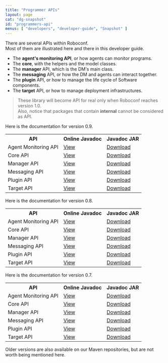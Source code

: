 ```yaml
---
title: "Programmer APIs"
layout: page
cat: "dg-snapshot"
id: "programmers-api"
menus: [ "developers", "developer-guide", "Snapshot" ]
---
```


There are several APIs within Roboconf.  
Most of them are illustrated here and there in this developer guide.

* The **agent's monitoring API**, or how agents can monitor programs.
* The **core**, with the helpers and the model classes.
* The **manager** API, which is the DM's main class.
* The **messaging** API, or how the DM and agents can interact together.
* The **plugin** API, or how to manage the life cycle of Software components.
* The **target** API, or how to manage deployment infrastructures.

> These library will become API for real only when Roboconf reaches version 1.0.  
> Also, notice that packages that contain **internal** cannot be considered as API.


<!--START
Here is the documentation for version %v_SNAP%.

<table class="api-table">
	<tr>
		<th>API</th>
		<th>Online Javadoc</th>
		<th>Javadoc JAR</th>
	</tr>
	<tr>
		<td>Agent Monitoring API</td>
		<td><a href="https://javadoc.io/doc/net.roboconf/roboconf-agent-monitoring-api/%v_SNAP%">View</a></td>
		<td><a href="http://repo1.maven.org/maven2/net/roboconf/roboconf-agent-monitoring-api/%v_SNAP%/roboconf-agent-monitoring-api-%v_SNAP%-javadoc.jar">Download</a></td>
	</tr>
	<tr>
		<td>Core API</td>
		<td><a href="https://javadoc.io/doc/net.roboconf/roboconf-core/%v_SNAP%">View</a></td>
		<td><a href="http://repo1.maven.org/maven2/net/roboconf/roboconf-core/%v_SNAP%/roboconf-core-%v_SNAP%-javadoc.jar">Download</a></td>
	</tr>
	<tr>
		<td>Manager API</td>
		<td><a href="https://javadoc.io/doc/net.roboconf/roboconf-dm/%v_SNAP%">View</a></td>
		<td><a href="http://repo1.maven.org/maven2/net/roboconf/roboconf-dm/%v_SNAP%/roboconf-dm-%v_SNAP%-javadoc.jar">Download</a></td>
	</tr>
	<tr>
		<td>Messaging API</td>
		<td><a href="https://javadoc.io/doc/net.roboconf/roboconf-messaging-api/%v_SNAP%">View</a></td>
		<td><a href="http://repo1.maven.org/maven2/net/roboconf/roboconf-messaging-api/%v_SNAP%/roboconf-messaging-api-%v_SNAP%-javadoc.jar">Download</a></td>
	</tr>
	<tr>
		<td>Plugin API</td>
		<td><a href="https://javadoc.io/doc/net.roboconf/roboconf-plugin-api/%v_SNAP%">View</a></td>
		<td><a href="http://repo1.maven.org/maven2/net/roboconf/roboconf-plugin-api/%v_SNAP%/roboconf-plugin-api-%v_SNAP%-javadoc.jar">Download</a></td>
	</tr>
	<tr>
		<td>Target API</td>
		<td><a href="https://javadoc.io/doc/net.roboconf/roboconf-target-api/%v_SNAP%">View</a></td>
		<td><a href="http://repo1.maven.org/maven2/net/roboconf/roboconf-target-api/%v_SNAP%/roboconf-target-api-%v_SNAP%-javadoc.jar">Download</a></td>
	</tr>
</table>
END-->


<!-- RELEASE_MARKER -->


Here is the documentation for version 0.9.

<table class="api-table">
	<tr>
		<th>API</th>
		<th>Online Javadoc</th>
		<th>Javadoc JAR</th>
	</tr>
	<tr>
		<td>Agent Monitoring API</td>
		<td><a href="https://javadoc.io/doc/net.roboconf/roboconf-agent-monitoring-api/0.9">View</a></td>
		<td><a href="http://repo1.maven.org/maven2/net/roboconf/roboconf-agent-monitoring-api/0.9/roboconf-agent-monitoring-api-0.9-javadoc.jar">Download</a></td>
	</tr>
	<tr>
		<td>Core API</td>
		<td><a href="https://javadoc.io/doc/net.roboconf/roboconf-core/0.9">View</a></td>
		<td><a href="http://repo1.maven.org/maven2/net/roboconf/roboconf-core/0.9/roboconf-core-0.9-javadoc.jar">Download</a></td>
	</tr>
	<tr>
		<td>Manager API</td>
		<td><a href="https://javadoc.io/doc/net.roboconf/roboconf-dm/0.9">View</a></td>
		<td><a href="http://repo1.maven.org/maven2/net/roboconf/roboconf-dm/0.9/roboconf-dm-0.9-javadoc.jar">Download</a></td>
	</tr>
	<tr>
		<td>Messaging API</td>
		<td><a href="https://javadoc.io/doc/net.roboconf/roboconf-messaging-api/0.9">View</a></td>
		<td><a href="http://repo1.maven.org/maven2/net/roboconf/roboconf-messaging-api/0.9/roboconf-messaging-api-0.9-javadoc.jar">Download</a></td>
	</tr>
	<tr>
		<td>Plugin API</td>
		<td><a href="https://javadoc.io/doc/net.roboconf/roboconf-plugin-api/0.9">View</a></td>
		<td><a href="http://repo1.maven.org/maven2/net/roboconf/roboconf-plugin-api/0.9/roboconf-plugin-api-0.9-javadoc.jar">Download</a></td>
	</tr>
	<tr>
		<td>Target API</td>
		<td><a href="https://javadoc.io/doc/net.roboconf/roboconf-target-api/0.9">View</a></td>
		<td><a href="http://repo1.maven.org/maven2/net/roboconf/roboconf-target-api/0.9/roboconf-target-api-0.9-javadoc.jar">Download</a></td>
	</tr>
</table>


Here is the documentation for version 0.8.

<table class="api-table">
	<tr>
		<th>API</th>
		<th>Online Javadoc</th>
		<th>Javadoc JAR</th>
	</tr>
	<tr>
		<td>Agent Monitoring API</td>
		<td><a href="https://javadoc.io/doc/net.roboconf/roboconf-agent-monitoring-api/0.8">View</a></td>
		<td><a href="http://repo1.maven.org/maven2/net/roboconf/roboconf-agent-monitoring-api/0.8/roboconf-agent-monitoring-api-0.8-javadoc.jar">Download</a></td>
	</tr>
	<tr>
		<td>Core API</td>
		<td><a href="https://javadoc.io/doc/net.roboconf/roboconf-core/0.8">View</a></td>
		<td><a href="http://repo1.maven.org/maven2/net/roboconf/roboconf-core/0.8/roboconf-core-0.8-javadoc.jar">Download</a></td>
	</tr>
	<tr>
		<td>Manager API</td>
		<td><a href="https://javadoc.io/doc/net.roboconf/roboconf-dm/0.8">View</a></td>
		<td><a href="http://repo1.maven.org/maven2/net/roboconf/roboconf-dm/0.8/roboconf-dm-0.8-javadoc.jar">Download</a></td>
	</tr>
	<tr>
		<td>Messaging API</td>
		<td><a href="https://javadoc.io/doc/net.roboconf/roboconf-messaging-api/0.8">View</a></td>
		<td><a href="http://repo1.maven.org/maven2/net/roboconf/roboconf-messaging-api/0.8/roboconf-messaging-api-0.8-javadoc.jar">Download</a></td>
	</tr>
	<tr>
		<td>Plugin API</td>
		<td><a href="https://javadoc.io/doc/net.roboconf/roboconf-plugin-api/0.8">View</a></td>
		<td><a href="http://repo1.maven.org/maven2/net/roboconf/roboconf-plugin-api/0.8/roboconf-plugin-api-0.8-javadoc.jar">Download</a></td>
	</tr>
	<tr>
		<td>Target API</td>
		<td><a href="https://javadoc.io/doc/net.roboconf/roboconf-target-api/0.8">View</a></td>
		<td><a href="http://repo1.maven.org/maven2/net/roboconf/roboconf-target-api/0.8/roboconf-target-api-0.8-javadoc.jar">Download</a></td>
	</tr>
</table>


Here is the documentation for version 0.7.

<table class="api-table">
	<tr>
		<th>API</th>
		<th>Online Javadoc</th>
		<th>Javadoc JAR</th>
	</tr>
	<tr>
		<td>Agent Monitoring API</td>
		<td><a href="https://javadoc.io/doc/net.roboconf/roboconf-agent-monitoring-api/0.7">View</a></td>
		<td><a href="http://repo1.maven.org/maven2/net/roboconf/roboconf-agent-monitoring-api/0.7/roboconf-agent-monitoring-api-0.7-javadoc.jar">Download</a></td>
	</tr>
	<tr>
		<td>Core API</td>
		<td><a href="https://javadoc.io/doc/net.roboconf/roboconf-core/0.7">View</a></td>
		<td><a href="http://repo1.maven.org/maven2/net/roboconf/roboconf-core/0.7/roboconf-core-0.7-javadoc.jar">Download</a></td>
	</tr>
	<tr>
		<td>Manager API</td>
		<td><a href="https://javadoc.io/doc/net.roboconf/roboconf-dm/0.7">View</a></td>
		<td><a href="http://repo1.maven.org/maven2/net/roboconf/roboconf-dm/0.7/roboconf-dm-0.7-javadoc.jar">Download</a></td>
	</tr>
	<tr>
		<td>Messaging API</td>
		<td><a href="https://javadoc.io/doc/net.roboconf/roboconf-messaging-api/0.7">View</a></td>
		<td><a href="http://repo1.maven.org/maven2/net/roboconf/roboconf-messaging-api/0.7/roboconf-messaging-api-0.7-javadoc.jar">Download</a></td>
	</tr>
	<tr>
		<td>Plugin API</td>
		<td><a href="https://javadoc.io/doc/net.roboconf/roboconf-plugin-api/0.7">View</a></td>
		<td><a href="http://repo1.maven.org/maven2/net/roboconf/roboconf-plugin-api/0.7/roboconf-plugin-api-0.7-javadoc.jar">Download</a></td>
	</tr>
	<tr>
		<td>Target API</td>
		<td><a href="https://javadoc.io/doc/net.roboconf/roboconf-target-api/0.7">View</a></td>
		<td><a href="http://repo1.maven.org/maven2/net/roboconf/roboconf-target-api/0.7/roboconf-target-api-0.7-javadoc.jar">Download</a></td>
	</tr>
</table>

Older versions are also available on our Maven repositories, but are not worth being mentioned here.

